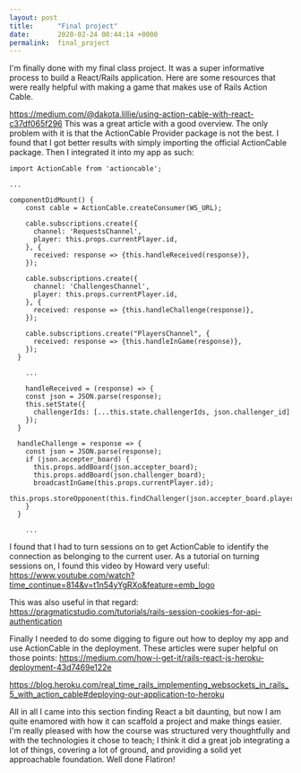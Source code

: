 ```yaml
---
layout: post
title:      "Final project"
date:       2020-02-24 00:44:14 +0000
permalink:  final_project
---
```



I'm finally done with my final class project. It was a super informative process to build a React/Rails application. Here are some resources that were really helpful with making a game that makes use of Rails Action Cable. 

https://medium.com/@dakota.lillie/using-action-cable-with-react-c37df065f296
This was a great article with a good overview. The only problem with it is that the ActionCable Provider package is not the best. I found that I got better results with simply importing the official ActionCable package. Then I integrated it into my app as such: 

```
import ActionCable from 'actioncable';

...

componentDidMount() {
    const cable = ActionCable.createConsumer(WS_URL);

    cable.subscriptions.create({
      channel: 'RequestsChannel', 
      player: this.props.currentPlayer.id,
    }, {
      received: response => {this.handleReceived(response)},
    });

    cable.subscriptions.create({
      channel: 'ChallengesChannel',
      player: this.props.currentPlayer.id,
    }, {
      received: response => {this.handleChallenge(response)},
    });

    cable.subscriptions.create("PlayersChannel", {
      received: response => {this.handleInGame(response)},
    });
  }
	
	...
	
	handleReceived = (response) => {
    const json = JSON.parse(response);
    this.setState({
      challengerIds: [...this.state.challengerIds, json.challenger_id]
    });
  }

  handleChallenge = response => {
    const json = JSON.parse(response);
    if (json.accepter_board) {
      this.props.addBoard(json.accepter_board);
      this.props.addBoard(json.challenger_board);
      broadcastInGame(this.props.currentPlayer.id);
      this.props.storeOpponent(this.findChallenger(json.accepter_board.player_id));
    }
  }
	
	...
```

I found that I had to turn sessions on to get ActionCable to identify the connection as belonging to the current user. As a tutorial on turning sessions on, I found this video by Howard very useful:
https://www.youtube.com/watch?time_continue=814&v=t1n54yYgRXo&feature=emb_logo

This was also useful in that regard:
https://pragmaticstudio.com/tutorials/rails-session-cookies-for-api-authentication

Finally I needed to do some digging to figure out how to deploy my app and use ActionCable in the deployment. These articles were super helpful on those points:
https://medium.com/how-i-get-it/rails-react-js-heroku-deployment-43d7469e122e

https://blog.heroku.com/real_time_rails_implementing_websockets_in_rails_5_with_action_cable#deploying-our-application-to-heroku

All in all I came into this section finding React a bit daunting, but now I am quite enamored with how it can scaffold a project and make things easier. I'm really pleased with how the course was structured very thoughtfully and with the technologies it chose to teach; I think it did a great job integrating a lot of things, covering a lot of ground, and providing a solid yet approachable foundation. Well done Flatiron!
